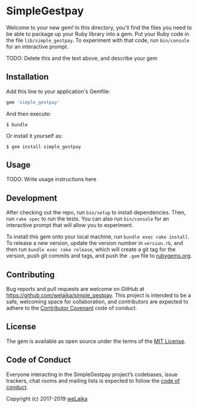 # SimpleGestpay

Welcome to your new gem! In this directory, you'll find the files you need to be able to package up your Ruby library into a gem. Put your Ruby code in the file `lib/simple_gestpay`. To experiment with that code, run `bin/console` for an interactive prompt.

TODO: Delete this and the text above, and describe your gem

## Installation

Add this line to your application's Gemfile:

```ruby
gem 'simple_gestpay'
```

And then execute:

    $ bundle

Or install it yourself as:

    $ gem install simple_gestpay

## Usage

TODO: Write usage instructions here

## Development

After checking out the repo, run `bin/setup` to install dependencies. Then, run `rake spec` to run the tests. You can also run `bin/console` for an interactive prompt that will allow you to experiment.

To install this gem onto your local machine, run `bundle exec rake install`. To release a new version, update the version number in `version.rb`, and then run `bundle exec rake release`, which will create a git tag for the version, push git commits and tags, and push the `.gem` file to [rubygems.org](https://rubygems.org).

## Contributing

Bug reports and pull requests are welcome on GitHub at https://github.com/welaika/simple_gestpay. This project is intended to be a safe, welcoming space for collaboration, and contributors are expected to adhere to the [Contributor Covenant](http://contributor-covenant.org) code of conduct.

## License

The gem is available as open source under the terms of the [MIT License](http://opensource.org/licenses/MIT).

## Code of Conduct

Everyone interacting in the SimpleGestpay project’s codebases, issue trackers, chat rooms and mailing lists is expected to follow the [code of conduct](https://github.com/welaika/simple_gestpay/blob/master/CODE_OF_CONDUCT.md).

Copyright (c) 2017-2019 [weLaika](https://dev.welaika.com)
